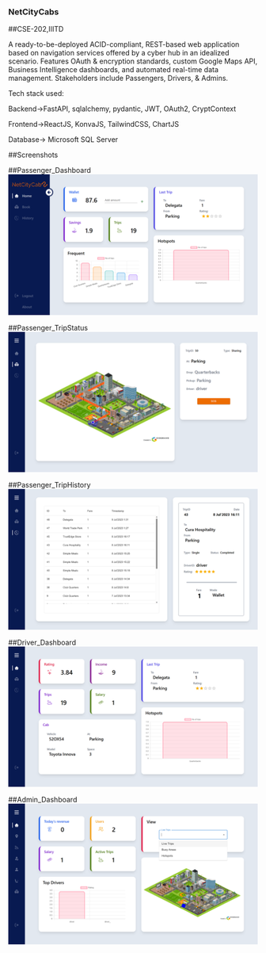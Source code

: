 ### NetCityCabs
##CSE-202,IIITD



A ready-to-be-deployed ACID-compliant, REST-based web application based on navigation services offered by a cyber hub in an idealized scenario. Features OAuth & encryption standards, custom Google Maps API, Business Intelligence dashboards, and automated real-time data management. Stakeholders include Passengers, Drivers, & Admins.   



Tech stack used: 

Backend->FastAPI, sqlalchemy, pydantic, JWT, OAuth2, CryptContext 

Frontend->ReactJS, KonvaJS, TailwindCSS, ChartJS 

Database-> Microsoft SQL Server 

##Screenshots

##Passenger_Dashboard
![Passenger_Dashboard](https://github.com/Vinayak21574/NetCityCabs/blob/main/Preview/Passenger_Dashboard.png)

##Passenger_TripStatus
![Passenger_TripStatus](https://github.com/Vinayak21574/NetCityCabs/blob/main/Preview/Passenger_TripStatus.png)

##Passenger_TripHistory
![Passenger_Dashboard](https://github.com/Vinayak21574/NetCityCabs/blob/main/Preview/Passenger_TripHistory.png)

##Driver_Dashboard
![Passenger_Dashboard](https://github.com/Vinayak21574/NetCityCabs/blob/main/Preview/Driver_Dashboard.png)

##Admin_Dashboard
![Passenger_Dashboard](https://github.com/Vinayak21574/NetCityCabs/blob/main/Preview/Admin_Dashboard.png)
